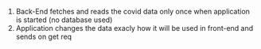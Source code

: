 1. Back-End fetches and reads the covid data only once when application is started (no database used)
2. Application changes the data exacly how it will be used in front-end and sends on get req
